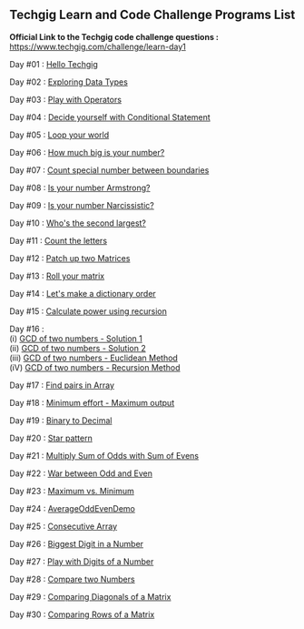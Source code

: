 Techgig Learn and Code Challenge Programs List
----------------------------------------------

<b>Official Link to the Techgig code challenge questions :</b> https://www.techgig.com/challenge/learn-day1

Day #01 : <a href="AddStringDemo.java">Hello Techgig</a>

Day #02 : <a href="GetClassDemo.java">Exploring Data Types</a>

Day #03 : <a href="SimpleInterestDemo.java">Play with Operators</a>

Day #04 : <a href="ConditionalsDemo.java">Decide yourself with Conditional Statement</a>

Day #05 : <a href="FactorialDemo.java">Loop your world</a>

Day #06 : <a href="NumberCountDemo.java">How much big is your number?</a>

Day #07 : <a href="PrimeCountDemo.java">Count special number between boundaries</a>

Day #08 : <a href="ArmstrongDemo.java">Is your number Armstrong?</a>

Day #09 : <a href="NarcissisticDemo.java">Is your number Narcissistic?</a>

Day #10 : <a href="SecondLargestDemo.java">Who's the second largest?</a>

Day #11 : <a href="StringCounterDemo.java">Count the letters</a>

Day #12 : <a href="MatrixAdditionDemo.java">Patch up two Matrices</a>

Day #13 : <a href="MatrixRollDemo.java">Roll your matrix</a>

Day #14 : <a href="DictionaryLexicalDemo.java">Let's make a dictionary order</a>

Day #15 : <a href="PowerRecursionDemo.java">Calculate power using recursion</a>

Day #16 : <br />(i) <a href="GCDDemo.java">GCD of two numbers - Solution 1</a><br />
         (ii) <a href="GCDDemo2.java">GCD of two numbers - Solution 2</a><br />
         (iii) <a href="GCDEuclideanDemo.java">GCD of two numbers - Euclidean Method</a><br />
         (iV) <a href="GCDRecursionDemo.java">GCD of two numbers - Recursion Method</a><br />

Day #17 : <a href="FindInArrayDemo.java">Find pairs in Array</a>

Day #18 : <a href="SortingSubArrayDemo.java">Minimum effort - Maximum output</a>

Day #19 : <a href="BinaryToDecimalDemo.java">Binary to Decimal</a>

Day #20 : <a href="CylinderStarPatternDemo.java">Star pattern</a>

Day #21 : <a href="AddProductOddEvenDemo.java">Multiply Sum of Odds with Sum of Evens</a>

Day #22 : <a href="AddSubtractOddEvenDemo.java">War between Odd and Even</a>

Day #23 : <a href="MinVSMaxArrayDemo.java">Maximum vs. Minimum</a>

Day #24 : <a href="AverageOddEvenDemo.java">AverageOddEvenDemo</a>

Day #25 : <a href="ConsecutiveArrayDemo.java">Consecutive Array</a>

Day #26 : <a href="BiggestDigitDemo.java">Biggest Digit in a Number</a>

Day #27 : <a href="OddEvenSubtractDemo.java">Play with Digits of a Number</a>

Day #28 : <a href="CompareSumOfDigitsDemo.java">Compare two Numbers</a>

Day #29 : <a href="CompareDiagonalMatrixDemo.java">Comparing Diagonals of a Matrix</a>

Day #30 : <a href="CompareMatrixRowsDemo.java">Comparing Rows of a Matrix </a>

